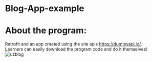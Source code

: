 # Blog-App-example
# About the program: 
Retrofit and an app created using the site apis https://dummyapi.io/. Learners can easily download the program code and do it themselves!
![uzblog](https://user-images.githubusercontent.com/99003321/163701919-6d26a3e2-7a1d-4670-8d84-188ec739e886.gif)
